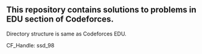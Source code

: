 ## This repository contains solutions to problems in EDU section of Codeforces.
Directory structure is same as Codeforces EDU.

CF_Handle: ssd_98
